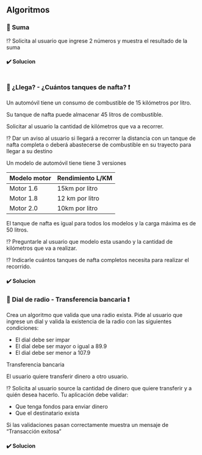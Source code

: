 ## Algoritmos

### :pushpin: Suma

:interrobang:  Solicita al usuario que ingrese 2 números y muestra el resultado de la suma

#### :heavy_check_mark: Solucion

![]()

### :pushpin: ¿Llega? - ¿Cuántos tanques de nafta? :heavy_exclamation_mark:

Un automóvil tiene un consumo de combustible de 15 kilómetros por litro.

Su tanque de nafta puede almacenar 45 litros de combustible.

Solicitar al usuario la cantidad de kilómetros que va a recorrer.

:interrobang: Dar un aviso al usuario si llegará a recorrer la distancia con un tanque de nafta completa o
deberá abastecerse de combustible en su trayecto para llegar a su destino

Un modelo de automóvil tiene tiene 3 versiones

| Modelo motor | Rendimiento L/KM |
| ------------- | ------------- |
| Motor 1.6   | 15km por litro  |
| Motor 1.8   | 12 km por litro  |
| Motor 2.0   | 10km por litro |

El tanque de nafta es igual para todos los modelos y la carga máxima es de 50 litros.

:interrobang: Preguntarle al usuario que modelo esta usando y la cantidad de kilómetros que va a realizar.

:interrobang: Indicarle cuántos tanques de nafta completos necesita para realizar el recorrido.

#### :heavy_check_mark: Solucion 


### :pushpin: Dial de radio - Transferencia bancaria :heavy_exclamation_mark:

Crea un algoritmo que valida que una radio exista. Pide al usuario que ingrese un dial y valida la
existencia de la radio con las siguientes condiciones:

- El dial debe ser impar
- El dial debe ser mayor o igual a 89.9
- El dial debe ser menor a 107.9

Transferencia bancaria

El usuario quiere transferir dinero a otro usuario. 

:interrobang: Solicita al usuario source la cantidad de dinero que quiere transferir y a quién desea hacerlo. Tu aplicación debe validar:

- Que tenga fondos para enviar dinero
- Que el destinatario exista 
 
Si las validaciones pasan correctamente muestra un mensaje de “Transacción exitosa”

#### :heavy_check_mark: Solucion 